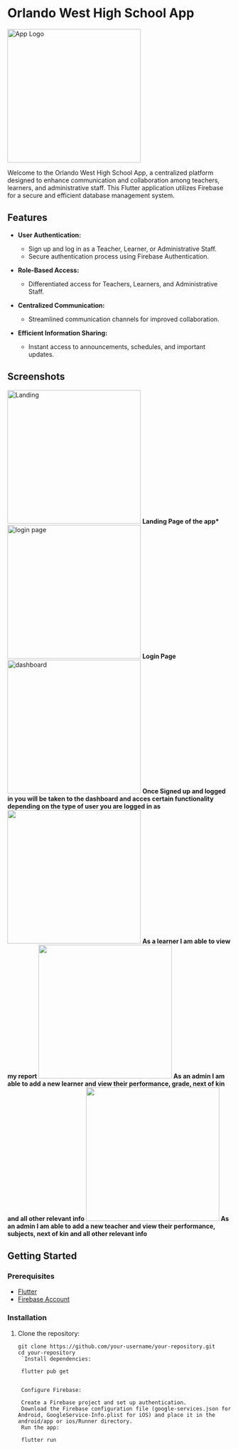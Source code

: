 # Orlando West High School App

<img src="https://raw.githubusercontent.com/MxolisiSibaya322/owhsapp/main/assets/images/badge.png" alt= "App Logo" width = "300" height = "300">

Welcome to the Orlando West High School App, a centralized platform designed to enhance communication and collaboration among teachers, learners, and administrative staff. This Flutter application utilizes Firebase for a secure and efficient database management system.

## Features

- **User Authentication:**
  - Sign up and log in as a Teacher, Learner, or Administrative Staff.
  - Secure authentication process using Firebase Authentication.

- **Role-Based Access:**
  - Differentiated access for Teachers, Learners, and Administrative Staff.

- **Centralized Communication:**
  - Streamlined communication channels for improved collaboration.

- **Efficient Information Sharing:**
  - Instant access to announcements, schedules, and important updates.

## Screenshots

 <img src="https://raw.githubusercontent.com/MxolisiSibaya322/owhsapp/main/assets/images//stills/landing.jpeg" alt="Landing" width= "300" />
<b>Landing Page of the app*</b>

<img src="https://raw.githubusercontent.com/MxolisiSibaya322/owhsapp/main/assets/images//stills/login.jpeg" alt="login page" width ="300" />
<b>Login Page</b>

<img src="https://raw.githubusercontent.com/MxolisiSibaya322/owhsapp/main/assets/images//stills/dashboard.jpeg" alt="dashboard" width ="300"  />
<b>Once Signed up and logged in you will be taken to the dashboard and acces certain 
functionality depending on the type of user you are logged in as</b>

<img src="https://raw.githubusercontent.com/MxolisiSibaya322/owhsapp/main/assets/images//stills/report.jpeg" width ="300" height ="300"/>
<b>As a learner I am able to view my report  </b>

<img src="https://raw.githubusercontent.com/MxolisiSibaya322/owhsapp/main/assets/images//stills/addLearner.jpeg" width ="300" />
<b>As an admin I am able to add a new learner and view their performance, grade, next of kin and all other relevant info  </b>

<img src="https://raw.githubusercontent.com/MxolisiSibaya322/owhsapp/main/assets/images//stills/addTeacher.jpeg)" width ="300"  />
<b>As an admin I am able to add a new teacher and view their performance, subjects, next of kin and all other relevant info  </b>



## Getting Started

### Prerequisites

- [Flutter](https://flutter.dev/)
- [Firebase Account](https://firebase.google.com/)

### Installation

1. Clone the repository:

   ```
   git clone https://github.com/your-username/your-repository.git
   cd your-repository
    `Install dependencies:

    flutter pub get


    Configure Firebase:

    Create a Firebase project and set up authentication.
    Download the Firebase configuration file (google-services.json for Android, GoogleService-Info.plist for iOS) and place it in the android/app or ios/Runner directory.
    Run the app:

    flutter run
    ```

